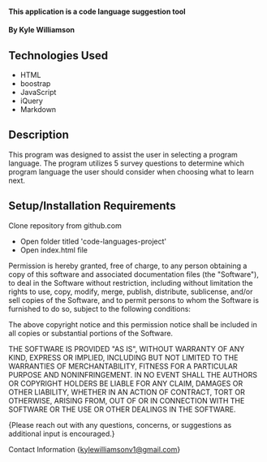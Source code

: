#### This application is a code language suggestion tool

#### By Kyle Williamson

## Technologies Used
* HTML
* boostrap
* JavaScript
* iQuery
* Markdown

## Description
This program was designed to assist the user in selecting a program language. The program utilizes 5 survey questions to determine which program language the user should consider when choosing what to learn next.

## Setup/Installation Requirements
Clone repository from github.com
* Open folder titled 'code-languages-project'
* Open index.html file


Permission is hereby granted, free of charge, to any person obtaining a copy of this software and associated documentation files (the "Software"), to deal in the Software without restriction, including without limitation the rights to use, copy, modify, merge, publish, distribute, sublicense, and/or sell copies of the Software, and to permit persons to whom the Software is furnished to do so, subject to the following conditions:

The above copyright notice and this permission notice shall be included in all copies or substantial portions of the Software.

THE SOFTWARE IS PROVIDED "AS IS", WITHOUT WARRANTY OF ANY KIND, EXPRESS OR IMPLIED, INCLUDING BUT NOT LIMITED TO THE WARRANTIES OF MERCHANTABILITY, FITNESS FOR A PARTICULAR PURPOSE AND NONINFRINGEMENT. IN NO EVENT SHALL THE AUTHORS OR COPYRIGHT HOLDERS BE LIABLE FOR ANY CLAIM, DAMAGES OR OTHER LIABILITY, WHETHER IN AN ACTION OF CONTRACT, TORT OR OTHERWISE, ARISING FROM, OUT OF OR IN CONNECTION WITH THE SOFTWARE OR THE USE OR OTHER DEALINGS IN THE SOFTWARE.

{Please reach out with any questions, concerns, or suggestions as additional input is encouraged.}

Contact Information
{kylewilliamsonv1@gmail.com}